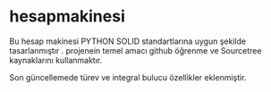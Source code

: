 # hesapmakinesi
 Bu hesap makinesi PYTHON SOLID standartlarına uygun şekilde tasarlanmıştır .
  projenein temel amacı github öğrenme ve Sourcetree kaynaklarını kullanmaktır. 
  
  Son güncellemede türev ve integral bulucu özellikler eklenmiştir.
  